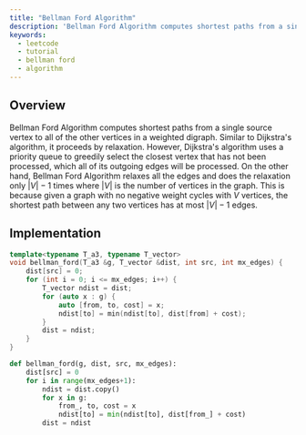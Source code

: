 ```yaml
---
title: "Bellman Ford Algorithm"
description: 'Bellman Ford Algorithm computes shortest paths from a single source vertex to all of the other vertices in a weighted digraph'
keywords:
  - leetcode
  - tutorial
  - bellman ford
  - algorithm
---
```


<TutorialAuthors names="@wingkwong"/>

## Overview

Bellman Ford Algorithm computes shortest paths from a single source vertex to all of the other vertices in a weighted digraph. Similar to Dijkstra's algorithm, it proceeds by relaxation. However, Dijkstra's algorithm uses a priority queue to greedily select the closest vertex that has not been processed, which all of its outgoing edges will be processed. On the other hand, Bellman Ford Algorithm relaxes all the edges and does the relaxation only $|V| - 1$ times where $|V|$ is the number of vertices in the graph. This is because given a graph with no negative weight cycles with $V$ vertices, the shortest path between any two vertices has at most $|V| - 1$ edges.

## Implementation

<Tabs>
<TabItem value="cpp" label="C++">
<SolutionAuthor name="@wingkwong"/>

```cpp
template<typename T_a3, typename T_vector>
void bellman_ford(T_a3 &g, T_vector &dist, int src, int mx_edges) {
    dist[src] = 0;
    for (int i = 0; i <= mx_edges; i++) {
        T_vector ndist = dist;
        for (auto x : g) {
            auto [from, to, cost] = x;
            ndist[to] = min(ndist[to], dist[from] + cost);
        }
        dist = ndist;
    }
}
```
</TabItem>

<TabItem value="py" label="Python">
<SolutionAuthor name="@Odion-Sonny"/>

```py
def bellman_ford(g, dist, src, mx_edges):
    dist[src] = 0
    for i in range(mx_edges+1):
        ndist = dist.copy()
        for x in g:
            from_, to, cost = x
            ndist[to] = min(ndist[to], dist[from_] + cost)
        dist = ndist
```

</TabItem>
</Tabs>
